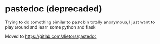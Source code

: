 # pastedoc (deprecaded)

Trying to do something similar to pastebin totally anonymous, I just want to play around and learn
some python and flask.

Moved to
https://gitlab.com/alietors/pastedoc

